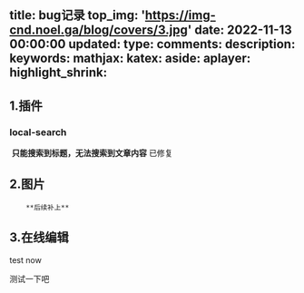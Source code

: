 title: bug记录
top_img: 'https://img-cnd.noel.ga/blog/covers/3.jpg'
date: 2022-11-13 00:00:00
updated:
type:
comments:
description:
keywords:
mathjax:
katex:
aside:
aplayer:
highlight_shrink:
---
## 1.插件

### 	local-search

​			**只能搜索到标题，无法搜索到文章内容** 已修复
## 2.图片
        **后续补上**
## 3.在线编辑
test now

测试一下吧